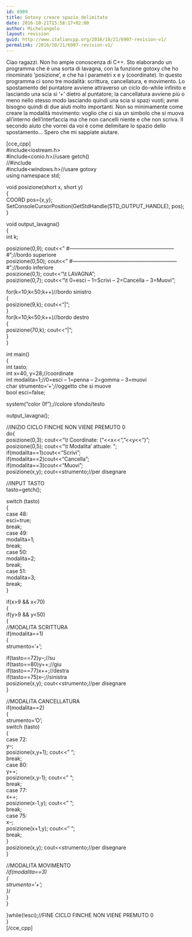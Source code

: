 ```yaml
---
id: 6909
title: Gotoxy creare spazio delimitato
date: 2016-10-21T15:58:17+02:00
author: Michelangelo
layout: revision
guid: http://www.italiancpp.org/2016/10/21/6907-revision-v1/
permalink: /2016/10/21/6907-revision-v1/
---
```

Ciao ragazzi. Non ho ampie conoscenza di C++. Sto elaborando un programma che è una sorta di lavagna, con la funzione gotoxy che ho rinominato &#8216;posizione&#8217;, e che ha i parametri x e y (coordinate). In questo programma ci sono tre modalità: scrittura, cancellatura, e movimento. Lo spostamento del puntatore avviene attraverso un ciclo do-while infinito e lasciando una scia si &#8216;+&#8217; dietro al puntatore; la cancellatura avviene più o meno nello stesso modo lasciando quindi una scia si spazi vuoti; avrei bisogno quindi di due aiuti molto importanti. Non so minimamente come creare la modalità movimento: voglio che ci sia un simbolo che si muova all&#8217;interno dell&#8217;interfaccia ma che non cancelli niente e che non scriva. Il secondo aiuto che vorrei da voi è come delimitare lo spazio dello spostamento&#8230; Spero che mi sappiate aiutare.

[cce_cpp]  
#include<iostream.h>  
#include<conio.h>//usare getch()  
//#include<cstdlib>  
#include<windows.h>//usare gotoxy  
using namespace std;

void posizione(short x, short y)  
{  
COORD pos={x,y};  
SetConsoleCursorPosition(GetStdHandle(STD\_OUTPUT\_HANDLE), pos);  
}

void output_lavagna()  
{  
int k;

posizione(0,9); cout<<&#8221; #&#8212;&#8212;&#8212;&#8212;&#8212;&#8212;&#8212;&#8212;&#8212;&#8212;&#8212;&#8212;&#8212;&#8212;&#8212;&#8212;&#8212;&#8212;&#8212;&#8212;#&#8221;;//bordo superiore  
posizione(0,50); cout<<&#8221; #&#8212;&#8212;&#8212;&#8212;&#8212;&#8212;&#8212;&#8212;&#8212;&#8212;&#8212;&#8212;&#8212;&#8212;&#8212;&#8212;&#8212;&#8212;&#8212;&#8212;#&#8221;;//bordo inferiore  
posizione(0,1); cout<<&#8220;\t LAVAGNA&#8221;;  
posizione(0,7); cout<<&#8220;\t 0=esci &#8211; 1=Scrivi &#8211; 2=Cancella &#8211; 3=Muovi&#8221;;

for(k=10;k<50;k++)//bordo sinistro  
{  
posizione(9,k); cout<<&#8220;|&#8221;;  
}  
for(k=10;k<50;k++)//bordo destro  
{  
posizione(70,k); cout<<&#8220;|&#8221;;  
}  
}

int main()  
{  
int tasto;  
int x=40, y=28;//coordinate  
int modalita=1;//0=esci &#8211; 1=penna &#8211; 2=gomma &#8211; 3=muovi  
char strumento=&#8217;+&#8217;;//oggetto che si muove  
bool esci=false;

system(&#8220;color 0f&#8221;);//colore sfondo/testo

output_lavagna();

//INIZIO CICLO FINCHE NON VIENE PREMUTO 0  
do{  
posizione(0,3); cout<<&#8220;\t Coordinate: (&#8220;<<x<<&#8220;,&#8221;<<y<<&#8220;)&#8221;;  
posizione(0,5); cout<<&#8220;\t Modalita&#8217; attuale: &#8220;;  
if(modalita==1)cout<<&#8220;Scrivi&#8221;;  
if(modalita==2)cout<<&#8220;Cancella&#8221;;  
if(modalita==3)cout<<&#8220;Muovi&#8221;;  
posizione(x,y); cout<<strumento;//per disegnare

//INPUT TASTO  
tasto=getch();

switch (tasto)  
{  
case 48:  
esci=true;  
break;  
case 49:  
modalita=1;  
break;  
case 50:  
modalita=2;  
break;  
case 51:  
modalita=3;  
break;  
}

if(x>9 && x<70)  
{  
if(y>9 && y<50)  
{  
//MODALITA SCRITTURA  
if(modalita==1)  
{  
strumento=&#8217;+&#8217;;

if(tasto==72)y&#8211;;//su  
if(tasto==80)y++;//giu  
if(tasto==77)x++;//destra  
if(tasto==75)x&#8211;;//sinistra  
posizione(x,y); cout<<strumento;//per disegnare  
}

//MODALITA CANCELLATURA  
if(modalita==2)  
{  
strumento=&#8217;O&#8217;;  
switch (tasto)  
{  
case 72:  
y&#8211;;  
posizione(x,y+1); cout<<&#8221; &#8220;;  
break;  
case 80:  
y++;  
posizione(x,y-1); cout<<&#8221; &#8220;;  
break;  
case 77:  
x++;  
posizione(x-1,y); cout<<&#8221; &#8220;;  
break;  
case 75:  
x&#8211;;  
posizione(x+1,y); cout<<&#8221; &#8220;;  
break;  
}  
posizione(x,y); cout<<strumento;//per disegnare  
}

//MODALITA MOVIMENTO  
/*if(modalita==3)  
{  
strumento=&#8217;+&#8217;;  
}*/  
}  
}

}while(!esci);//FINE CICLO FINCHE NON VIENE PREMUTO 0  
}  
[/cce_cpp]